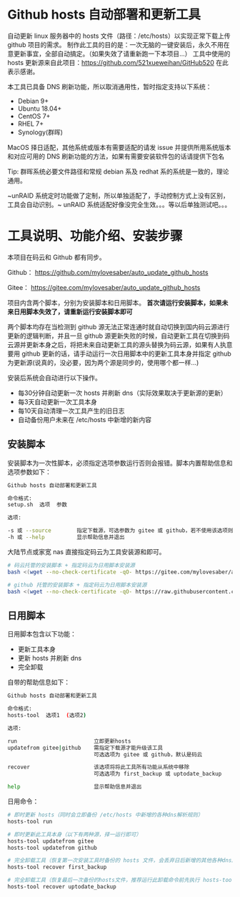 # Github hosts 自动部署和更新工具

自动更新 linux 服务器中的 hosts 文件（路径：/etc/hosts）以实现正常下载上传 github 项目的需求。
制作此工具的目的是：一次无脑的一键安装后，永久不用在意更新事宜，全部自动搞定。（如果失效了请重新跑一下本项目...）
工具中使用的 hosts 更新源来自此项目：https://github.com/521xueweihan/GitHub520
在此表示感谢。


本工具已具备 DNS 刷新功能，所以取消通用性，暂时指定支持以下系统：

- Debian 9+
- Ubuntu 18.04+
- CentOS 7+
- RHEL 7+
- Synology(群晖)

MacOS 择日适配，其他系统或版本有需要适配的请发 issue 并提供所用系统版本和对应可用的 DNS 刷新功能的方法，如果有需要安装软件包的话请提供下包名

Tip: 群晖系统必要文件路径和常规 debian 系及 redhat 系的系统是一致的，理论通用。

~unRAID 系统定时功能做了定制，所以单独适配了，手动控制方式上没有区别，工具会自动识别。~
unRAID 系统适配好像没完全生效。。。等以后单独测试吧。。。

# 工具说明、功能介绍、安装步骤

本项目在码云和 Github 都有同步。

Github： https://github.com/mylovesaber/auto_update_github_hosts

Gitee：  https://gitee.com/mylovesaber/auto_update_github_hosts

项目内含两个脚本，分别为安装脚本和日用脚本。 **首次请运行安装脚本，如果未来日用脚本失效了，请重新运行安装脚本即可**

两个脚本均存在当检测到 github 源无法正常连通时就自动切换到国内码云源进行更新的逻辑判断，并且一旦 github 源更新失败的时候，自动更新工具在切换到码云源并更新本身之后，将把未来自动更新工具的源头替换为码云源，如果有人执意要用 github 更新的话，请手动运行一次日用脚本中的更新工具本身并指定 github 为更新源(说真的，没必要，因为两个源是同步的，使用哪个都一样...)

安装后系统会自动进行以下操作。

- 每30分钟自动更新一次 hosts 并刷新 dns（实际效果取决于更新源的更新）
- 每3天自动更新一次工具本身
- 每10天自动清理一次工具产生的旧日志
- 自动备份用户未来在 /etc/hosts 中新增的新内容

## 安装脚本

安装脚本为一次性脚本，必须指定选项参数运行否则会报错。脚本内置帮助信息和选项参数如下：

```bash
Github hosts 自动部署和更新工具

命令格式: 
setup.sh  选项  参数

选项:

-s 或 --source        指定下载源，可选参数为 gitee 或 github，若不使用该选项则默认从 Gitee 下载
-h 或 --help          显示帮助信息并退出
```

大陆节点或家宽 nas 直接指定码云为工具安装源和即可。

```bash
# 码云托管的安装脚本 + 指定码云为日用脚本安装源
bash <(wget --no-check-certificate -qO- https://gitee.com/mylovesaber/auto_update_github_hosts/raw/main/setup.sh) -s gitee

# github 托管的安装脚本 + 指定码云为日用脚本安装源
bash <(wget --no-check-certificate -qO- https://raw.githubusercontent.com/mylovesaber/auto_update_github_hosts/main/setup.sh) -s github

```

## 日用脚本

日用脚本包含以下功能：

- 更新工具本身
- 更新 hosts 并刷新 dns
- 完全卸载

自带的帮助信息如下：

```bash
Github hosts 自动部署和更新工具

命令格式: 
hosts-tool  选项1  (选项2)

选项:

run                        立即更新hosts
updatefrom gitee|github    需指定下载源才能升级该工具
                           可选选项为 gitee 或 github，默认是码云

recover                    该选项将将此工具所有功能从系统中移除
                           可选选项为 first_backup 或 uptodate_backup

help                       显示帮助信息并退出
```

日用命令：

```bash
# 即时更新 hosts（同时会立即备份 /etc/hosts 中新增的各种dns解析规则）
hosts-tool run

# 即时更新此工具本身（以下有两种源，择一运行即可）
hosts-tool updatefrom gitee
hosts-tool updatefrom github

# 完全卸载工具（恢复第一次安装工具时备份的 hosts 文件，会丢弃日后新增的其他各种dns解析规则）
hosts-tool recover first_backup

# 完全卸载工具（恢复最后一次备份的hosts文件，推荐运行此卸载命令前先执行 hosts-tool run）
hosts-tool recover uptodate_backup

```